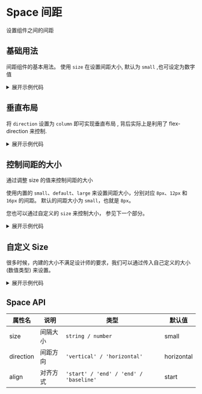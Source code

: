 <script setup>
import Basic from './component/Basic.vue'
import CustomSize from './component/CustomSize.vue'
import Column from './component/Column.vue'
import Size from './component/Size.vue'
</script>

# Space 间距

设置组件之间的间距

## 基础用法

间距组件的基本用法。
使用 `size` 在设置间距大小, 默认为 `small` ,也可设定为数字值

<div class="example">
 <Basic/>
</div>

<details>
<summary>展开示例代码</summary>

```vue
<template>
  <ASpace>
    <AButton>Default</AButton>
    <AButton type="primary">Primary</AButton>
    <AButton type="error">Error</AButton>
    <AButton type="warning">Warning</AButton>
    <AButton type="info">Info</AButton>
  </ASpace>
</template>
```

</details>

## 垂直布局

将 `direction` 设置为 `column` 即可实现垂直布局 , 背后实际上是利用了 flex-direction 来控制.

<div class="example">
 <Column/>
</div>

<details>
<summary>展开示例代码</summary>

```vue
<template>
  <ASpace direction="column" align="center" style="width: 400px;">
    <AButton full>Default</AButton>
    <AButton full type="primary">Primary</AButton>
    <AButton full type="error">Error</AButton>
    <AButton full type="warning">Warning</AButton>
    <AButton full type="info">Info</AButton>
  </ASpace>
</template>
```

</details>

## 控制间距的大小

通过调整 size 的值来控制间距的大小

使用内置的 `small`、`default`、`large` 来设置间距大小，分别对应 `8px`、`12px` 和 `16px` 的间距。 默认的间距大小为 `small`，也就是 `8px`。

您也可以通过自定义的 `size` 来控制大小， 参见下一个部分。

<div class="example">
 <Size/>
</div>

<details>
<summary>展开示例代码</summary>

```vue
<template>
  <ASelect v-model="size" :options="options"></ASelect>
  <ASpace align="center" style="margin-top: 20px;" :size="size">
    <span>{{ size }}:</span>
    <AButton>Default</AButton>
    <AButton type="primary">Primary</AButton>
    <AButton type="error">Error</AButton>
    <AButton type="warning">Warning</AButton>
    <AButton type="info">Info</AButton>
  </ASpace>
</template>

<script lang="ts" setup>
import { ref } from "vue";
const size = ref("small");

const options = [
  {
    text: "Small",
    value: "small",
  },
  {
    text: "Default",
    value: "default",
  },
  {
    text: "Large",
    value: "large",
  },
];
</script>
```

</details>

## 自定义 Size

很多时候，内建的大小不满足设计师的要求，我们可以通过传入自己定义的大小 (数值类型) 来设置。

<div class="example">
 <CustomSize/>
</div>

<details>
<summary>展开示例代码</summary>

```vue
<template>
  <ASpace>
    <AButton>Default</AButton>
    <AButton type="primary">Primary</AButton>
    <AButton type="error">Error</AButton>
    <AButton type="warning">Warning</AButton>
    <AButton type="info">Info</AButton>
  </ASpace>
</template>
```

</details>

## Space API

| 属性名     | 说明           | 类型                                   | 默认值     |
| ---------- | -------------- | -------------------------------------- | ---------- |
| size       | 间隔大小       | `string / number`                      | small      |
| direction  | 间距方向       | `'vertical' / 'horizontal'`            | horizontal |
| align      | 对齐方式       | `'start' / 'end' / 'end' / 'baseline'` | start      |

